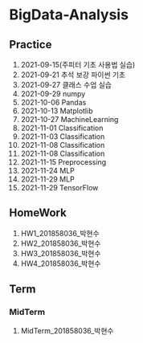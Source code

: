 # BigData-Analysis
## Practice
1. 2021-09-15(주피터 기초 사용법 실습)
2. 2021-09-21 추석 보강 파이썬 기초
3. 2021-09-27 클래스 수업 실습
4. 2021-09-29 numpy
5. 2021-10-06 Pandas
6. 2021-10-13 Matplotlib
7. 2021-10-27 MachineLearning
8. 2021-11-01 Classification
9. 2021-11-03 Classification
10. 2021-11-08 Classification
11. 2021-11-08 Classification
12. 2021-11-15 Preprocessing
13. 2021-11-24 MLP
14. 2021-11-29 MLP
15. 2021-11-29 TensorFlow

## HomeWork
1. HW1_201858036_박현수
2. HW2_201858036_박현수
3. HW3_201858036_박현수
4. HW4_201858036_박현수

## Term
### MidTerm
1. MidTerm_201858036_박현수

